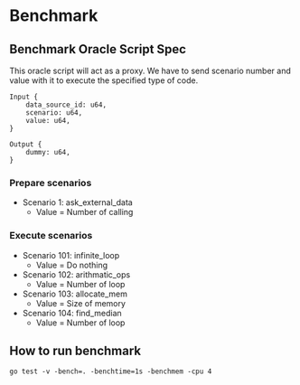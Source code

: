 # Benchmark

## Benchmark Oracle Script Spec

This oracle script will act as a proxy. We have to send scenario number and value with it to execute the specified type of code.

```
Input {
    data_source_id: u64,
    scenario: u64,
    value: u64,
}

Output {
    dummy: u64,
}
```

### Prepare scenarios

- Scenario 1: ask_external_data
  - Value = Number of calling

### Execute scenarios

- Scenario 101: infinite_loop
  - Value = Do nothing
- Scenario 102: arithmatic_ops
  - Value = Number of loop
- Scenario 103: allocate_mem
  - Value = Size of memory
- Scenario 104: find_median
  - Value = Number of loop

## How to run benchmark

```
go test -v -bench=. -benchtime=1s -benchmem -cpu 4
```
